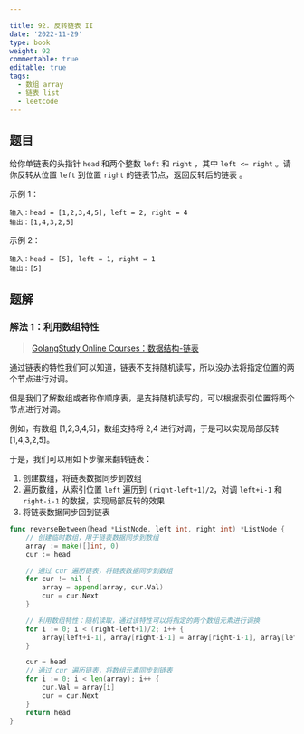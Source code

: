 ```yaml
---

title: 92. 反转链表 II
date: '2022-11-29'
type: book
weight: 92
commentable: true
editable: true
tags:
  - 数组 array
  - 链表 list
  - leetcode
---
```


## 题目

给你单链表的头指针 `head` 和两个整数 `left` 和 `right` ，其中 `left <= right` 。请你反转从位置 `left` 到位置 `right` 的链表节点，返回反转后的链表 。

示例 1：

```text
输入：head = [1,2,3,4,5], left = 2, right = 4
输出：[1,4,3,2,5]
```

示例 2：

```text
输入：head = [5], left = 1, right = 1
输出：[5]
```

## 题解

### 解法 1：利用数组特性

> [GolangStudy Online Courses：数据结构-链表](https://golangstudy.tech/course/algorithm/数据结构-链表)

通过链表的特性我们可以知道，链表不支持随机读写，所以没办法将指定位置的两个节点进行对调。

但是我们了解数组或者称作顺序表，是支持随机读写的，可以根据索引位置将两个节点进行对调。

例如，有数组 [1,2,3,4,5]，数组支持将 2,4 进行对调，于是可以实现局部反转 [1,4,3,2,5]。

于是，我们可以用如下步骤来翻转链表：

1. 创建数组，将链表数据同步到数组
2. 遍历数组，从索引位置 `left` 遍历到 `(right-left+1)/2`，对调 `left+i-1` 和 `right-i-1` 的数据，实现局部反转的效果
3. 将链表数据同步回到链表

```go
func reverseBetween(head *ListNode, left int, right int) *ListNode {
	// 创建临时数组，用于链表数据同步到数组
	array := make([]int, 0)
	cur := head

	// 通过 cur 遍历链表，将链表数据同步到数组
	for cur != nil {
		array = append(array, cur.Val)
		cur = cur.Next
	}

	// 利用数组特性：随机读取，通过该特性可以将指定的两个数组元素进行调换
	for i := 0; i < (right-left+1)/2; i++ {
		array[left+i-1], array[right-i-1] = array[right-i-1], array[left+i-1]
	}

	cur = head
	// 通过 cur 遍历链表，将数组元素同步到链表
	for i := 0; i < len(array); i++ {
		cur.Val = array[i]
		cur = cur.Next
	}
	return head
}
```